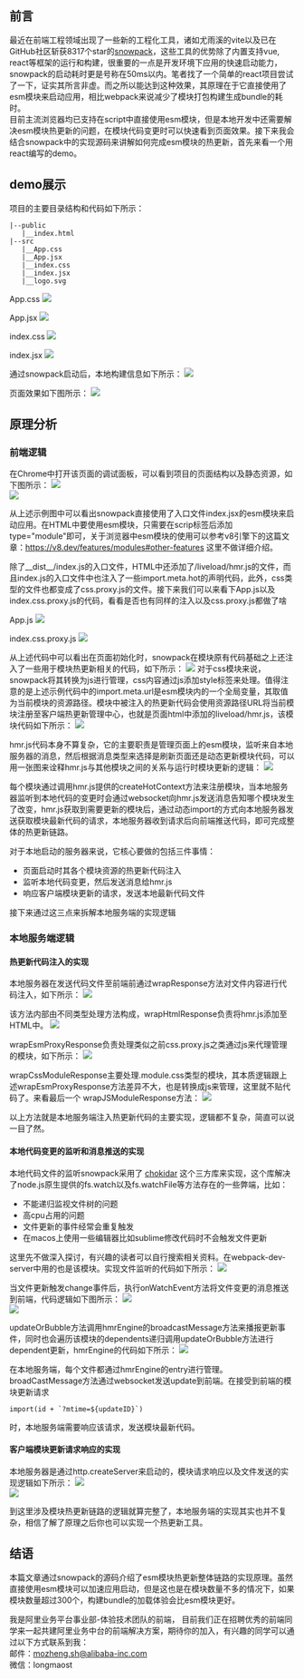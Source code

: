 ## 前言

最近在前端工程领域出现了一些新的工程化工具，诸如尤雨溪的vite以及已在GitHub社区斩获8317个star的[snowpack](https://www.snowpack.dev/#what-is-snowpack%3F)，这些工具的优势除了内置支持vue, react等框架的运行和构建，很重要的一点是开发环境下应用的快速启动能力，snowpack的启动耗时更是号称在50ms以内。笔者找了一个简单的react项目尝试了一下，证实其所言非虚。而之所以能达到这种效果，其原理在于它直接使用了esm模块来启动应用，相比webpack来说减少了模块打包构建生成bundle的耗时。  
目前主流浏览器均已支持在script中直接使用esm模块，但是本地开发中还需要解决esm模块热更新的问题，在模块代码变更时可以快速看到页面效果。接下来我会结合snowpack中的实现源码来讲解如何完成esm模块的热更新，首先来看一个用react编写的demo。

## demo展示

项目的主要目录结构和代码如下所示：
```
|--public
   |__index.html
|--src
   |__App.css
   |__App.jsx
   |__index.css
   |__index.jsx
   |__logo.svg
```  
App.css
![](https://img.alicdn.com/tfs/TB14lolIrj1gK0jSZFOXXc7GpXa-1126-1740.png)  

App.jsx
![](https://img.alicdn.com/tfs/TB13vgoIAT2gK0jSZFkXXcIQFXa-1294-1344.png)  

index.css
![](https://img.alicdn.com/tfs/TB14xSmkcKfxu4jSZPfXXb3dXXa-1666-840.png)

index.jsx
![](https://img.alicdn.com/tfs/TB13e7KX639YK4jSZPcXXXrUFXa-874-912.png)

通过snowpack启动后，本地构建信息如下所示：
![](https://img.alicdn.com/tfs/TB1RGkkIxD1gK0jSZFsXXbldVXa-553-166.png)   

页面效果如下图所示：
![](https://img.alicdn.com/tfs/TB1cKhRJkY2gK0jSZFgXXc5OFXa-780-1468.png)

## 原理分析

### 前端逻辑
在Chrome中打开该页面的调试面板，可以看到项目的页面结构以及静态资源，如下图所示：
![](https://img.alicdn.com/tfs/TB1sqkiIqL7gK0jSZFBXXXZZpXa-1024-932.png)   
![](https://img.alicdn.com/tfs/TB1aQ7pIuL2gK0jSZFmXXc7iXXa-1228-940.png)  

从上述示例图中可以看出snowpack直接使用了入口文件index.jsx的esm模块来启动应用。在HTML中要使用esm模块，只需要在scrip标签后添加type="module"即可，关于浏览器中esm模块的使用可以参考v8引擎下的这篇文章：https://v8.dev/features/modules#other-features 这里不做详细介绍。  

除了__dist__/index.js的入口文件，HTML中还添加了/liveload/hmr.js的文件，而且index.js的入口文件中也注入了一些import.meta.hot的声明代码，此外，css类型的文件也都变成了css.proxy.js的文件。接下来我们可以来看下App.js以及index.css.proxy.js的代码，看看是否也有同样的注入以及css.proxy.js都做了啥

App.js
![](https://img.alicdn.com/tfs/TB13dlYJfb2gK0jSZK9XXaEgFXa-2048-2280.png)

index.css.proxy.js
![](https://img.alicdn.com/tfs/TB11PacJkL0gK0jSZFtXXXQCXXa-2048-1164.png)  

从上述代码中可以看出在页面初始化时，snowpack在模块原有代码基础之上还注入了一些用于模块热更新相关的代码，如下所示：
![](https://img.alicdn.com/tfs/TB1DAesJkT2gK0jSZFkXXcIQFXa-1530-588.png)
对于css模块来说，snowpack将其转换为js进行管理，css内容通过js添加style标签来处理。值得注意的是上述示例代码中的import.meta.url是esm模块内的一个全局变量，其取值为当前模块的资源路径。模块中被注入的热更新代码会使用资源路径URL将当前模块注册至客户端热更新管理中心，也就是页面html中添加的liveload/hmr.js，该模块代码如下所示：
![](https://img.alicdn.com/tfs/TB1v17pkIKfxu4jSZPfXXb3dXXa-1548-5376.png)  

hmr.js代码本身不算复杂，它的主要职责是管理页面上的esm模块，监听来自本地服务器的消息，然后根据消息类型来选择是刷新页面还是动态更新模块代码，可以用一张图来诠释hmr.js与其他模块之间的关系与运行时模块更新的逻辑：
![](https://img.alicdn.com/tfs/TB1M.OFJeH2gK0jSZFEXXcqMpXa-1079-747.png)  

每个模块通过调用hmr.js提供的createHotContext方法来注册模块，当本地服务器监听到本地代码的变更时会通过websocket向hmr.js发送消息告知哪个模块发生了改变，hmr.js获取到需要更新的模块后，通过动态import的方式向本地服务器发送获取模块最新代码的请求，本地服务器收到请求后向前端推送代码，即可完成整体的热更新链路。

对于本地启动的服务器来说，它核心要做的包括三件事情：
* 页面启动时其各个模块资源的热更新代码注入
* 监听本地代码变更，然后发送消息给hmr.js
* 响应客户端模块更新的请求，发送本地最新代码文件  

接下来通过这三点来拆解本地服务端的实现逻辑

### 本地服务端逻辑

#### 热更新代码注入的实现
本地服务器在发送代码文件至前端前通过wrapResponse方法对文件内容进行代码注入，如下所示：
![](https://img.alicdn.com/tfs/TB1nAl0eOcKOu4jSZKbXXc19XXa-1868-984.png)  

该方法内部由不同类型处理方法构成，wrapHtmlResponse负责将hmr.js添加至HTML中。
![](https://img.alicdn.com/tfs/TB1xokQJeH2gK0jSZJnXXaT1FXa-1498-588.png)  

wrapEsmProxyResponse负责处理类似之前css.proxy.js之类通过js来代理管理的模块，如下所示：
![](https://img.alicdn.com/tfs/TB1Vz.VJbj1gK0jSZFuXXcrHpXa-1682-1668.png)

wrapCssModuleResponse主要处理.module.css类型的模块，其本质逻辑跟上述wrapEsmProxyResponse方法差异不大，也是转换成js来管理，这里就不贴代码了。来看最后一个
wrapJSModuleResponse方法：
![](https://img.alicdn.com/tfs/TB1Aj3WJbj1gK0jSZFuXXcrHpXa-1632-804.png)  

以上方法就是本地服务端注入热更新代码的主要实现，逻辑都不复杂，简直可以说一目了然。  

#### 本地代码变更的监听和消息推送的实现

本地代码文件的监听snowpack采用了 [chokidar](https://www.npmjs.com/package/chokidar) 这个三方库来实现，这个库解决了node.js原生提供的fs.watch以及fs.watchFile等方法存在的一些弊端，比如：
* 不能递归监视文件树的问题
* 高cpu占用的问题
* 文件更新的事件经常会重复触发  
* 在macos上使用一些编辑器比如sublime修改代码时不会触发文件更新  

这里先不做深入探讨，有兴趣的读者可以自行搜索相关资料。在webpack-dev-server中用的也是该模块。实现文件监听的代码如下所示：
![](https://img.alicdn.com/tfs/TB1UMcRJbr1gK0jSZR0XXbP8XXa-1650-696.png)  

当文件更新触发change事件后，执行onWatchEvent方法将文件变更的消息推送到前端，代码逻辑如下图所示：
![](https://img.alicdn.com/tfs/TB1VeMZJoY1gK0jSZFCXXcwqXXa-1346-912.png)  
![](https://img.alicdn.com/tfs/TB1S5LjXc4z2K4jSZKPXXXAYpXa-1430-1056.png)

updateOrBubble方法调用hmrEngine的broadcastMessage方法来播报更新事件，同时也会遍历该模块的dependents递归调用updateOrBubble方法进行dependent更新，hmrEngine的代码如下所示：
![](https://img.alicdn.com/tfs/TB1RBA5Jbj1gK0jSZFOXXc7GpXa-1446-3792.png)  

在本地服务端，每个文件都通过hmrEngine的entry进行管理。broadCastMessage方法通过websocket发送update到前端。在接受到前端的模块更新请求
```
import(id + `?mtime=${updateID}`)
```
时，本地服务端需要响应该请求，发送模块最新代码。

#### 客户端模块更新请求响应的实现
本地服务器是通过http.createServer来启动的，模块请求响应以及文件发送的实现逻辑如下所示：
![](https://img.alicdn.com/tfs/TB1A074JXT7gK0jSZFpXXaTkpXa-2048-1308.png)  
![](https://img.alicdn.com/tfs/TB1X7U6JkL0gK0jSZFxXXXWHVXa-1582-660.png)  

到这里涉及模块热更新链路的逻辑就算完整了，本地服务端的实现其实也并不复杂，相信了解了原理之后你也可以实现一个热更新工具。

## 结语

本篇文章通过snowpack的源码介绍了esm模块热更新整体链路的实现原理。虽然直接使用esm模块可以加速应用启动，但是这也是在模块数量不多的情况下，如果模块数量超过300个，构建bundle的加载体验会比esm模块更好。  

我是阿里业务平台事业部-体验技术团队的前端，
目前我们正在招聘优秀的前端同学来一起共建阿里业务中台的前端解决方案，期待你的加入，有兴趣的同学可以通过以下方式联系到我：  
邮件：mozheng.sh@alibaba-inc.com  
微信：longmaost
